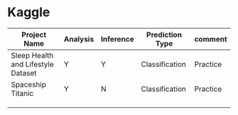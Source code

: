 # Kaggle

|Project Name          | Analysis | Inference | Prediction Type |   comment   |
|----------------------|----------|-----------|-------------------|-------------|
|Sleep Health and Lifestyle Dataset|   Y       |      Y     |         Classification          |  Practice           |
|Spaceship Titanic                      |    Y      |     N      |       Classification            |      Practice       |
|                      |          |           |                   |             |
|                      |          |           |                   |             |
|                      |          |           |                   |             |

